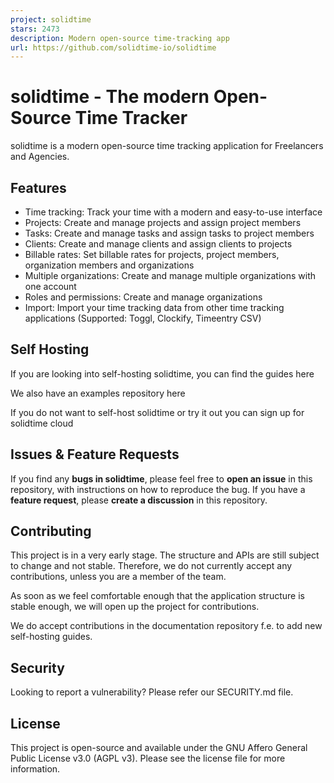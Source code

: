 ```yaml
---
project: solidtime
stars: 2473
description: Modern open-source time-tracking app
url: https://github.com/solidtime-io/solidtime
---
```


solidtime - The modern Open-Source Time Tracker
===============================================

solidtime is a modern open-source time tracking application for Freelancers and Agencies.

Features
--------

-   Time tracking: Track your time with a modern and easy-to-use interface
-   Projects: Create and manage projects and assign project members
-   Tasks: Create and manage tasks and assign tasks to project members
-   Clients: Create and manage clients and assign clients to projects
-   Billable rates: Set billable rates for projects, project members, organization members and organizations
-   Multiple organizations: Create and manage multiple organizations with one account
-   Roles and permissions: Create and manage organizations
-   Import: Import your time tracking data from other time tracking applications (Supported: Toggl, Clockify, Timeentry CSV)

Self Hosting
------------

If you are looking into self-hosting solidtime, you can find the guides here

We also have an examples repository here

If you do not want to self-host solidtime or try it out you can sign up for solidtime cloud

Issues & Feature Requests
-------------------------

If you find any **bugs in solidtime**, please feel free to **open an issue** in this repository, with instructions on how to reproduce the bug. If you have a **feature request**, please **create a discussion** in this repository.

Contributing
------------

This project is in a very early stage. The structure and APIs are still subject to change and not stable. Therefore, we do not currently accept any contributions, unless you are a member of the team.

As soon as we feel comfortable enough that the application structure is stable enough, we will open up the project for contributions.

We do accept contributions in the documentation repository f.e. to add new self-hosting guides.

Security
--------

Looking to report a vulnerability? Please refer our SECURITY.md file.

License
-------

This project is open-source and available under the GNU Affero General Public License v3.0 (AGPL v3). Please see the license file for more information.
